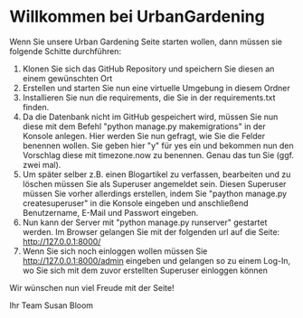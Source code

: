 # Willkommen bei UrbanGardening

Wenn Sie unsere Urban Gardening Seite starten wollen, dann müssen sie folgende Schitte durchführen:

1. Klonen Sie sich das GitHub Repository und speichern Sie diesen an einem gewünschten Ort
2. Erstellen und starten Sie nun eine virtuelle Umgebung in diesem Ordner
3. Installieren Sie nun die requirements, die Sie in der requirements.txt finden.
4. Da die Datenbank nicht im GitHub gespeichert wird, müssen Sie nun diese mit dem Befehl "python manage.py makemigrations" in der Konsole anlegen. 
Hier werden Sie nun gefragt, wie Sie die Felder benennen wollen. Sie geben hier "y" für yes ein und bekommen nun den Vorschlag diese
mit timezone.now zu benennen. Genau das tun Sie (ggf. zwei mal).
5. Um später selber z.B. einen Blogartikel zu verfassen, bearbeiten und zu löschen müssen Sie als Superuser angemeldet sein.
Diesen Superuser müssen Sie vorher allerdings erstellen, indem Sie "paython manage.py createsuperuser" in die Konsole eingeben und anschließend
Benutzername, E-Mail und Passwort eingeben.
6. Nun kann der Server mit "python manage.py runserver" gestartet werden. Im Browser gelangen Sie mit der folgenden url auf die Seite: http://127.0.0.1:8000/
7. Wenn Sie sich noch einloggen wollen müssen Sie http://127.0.0.1:8000/admin eingeben und gelangen so zu einem Log-In, wo Sie sich mit dem zuvor erstellten 
Superuser einloggen können

Wir wünschen nun viel Freude mit der Seite!

Ihr Team Susan Bloom
